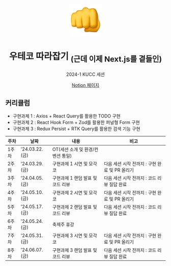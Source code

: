 <div align="center">
  <img src="https://github.com/not-woowacourse/.github/blob/main/profile/readme-assets/fist.png" width="100" height="100" />
  <h1>우테코 따라잡기 <sub>(근데 이제 Next.js를 곁들인)<sub></h1>
  <p>2024-1 KUCC 세션<p>
  <a href="https://yopark.notion.site/Next-js-ae89c879b8f948f4a3c841d317fa7849">Notion 페이지</a>
</div>

## 커리큘럼

- 구현과제 1 : Axios + React Query를 활용한 TODO 구현
- 구현과제 2 : React Hook Form + Zod를 활용한 퍼널형 Form 구현
- 구현과제 3 : Redux Persist + RTK Query를 활용한 검색 기능 구현

| 주차  | 날짜       | 내용                                                        | 비고                                |
| ----- | ---------- | ----------------------------------------------------------- | ----------------------------------- |
| 1주차 | '24.03.22.(금) | OT(세션 소개 및 환경/컨벤션 통일)                               |                                     |
| 2주차 | '24.03.29.(금) | 구현과제 1 시연 및 모각코                                   | 다음 세션 시작 전까지 : 구현 완료 및 PR 올리기                    |
| 3주차 | '24.04.05.(금) | 구현과제 1 랜덤 발표 및 코드 리뷰 | 다음 세션 시작 전까지 : 코드 리뷰 질답 완료 |
| 4주차 | '24.05.10.(금) | 구현과제 2 시연 및 모각코                                   | 다음 세션 시작 전까지 : 구현 완료 및 PR 올리기                    |
| 5주차 | '24.05.17.(금) | 구현과제 2 랜덤 발표 및 코드 리뷰 | 다음 세션 시작 전까지 : 코드 리뷰 질답 완료 |
| 6주차 | '24.05.24.(금) | 축제주 휴강                                   |                     |
| 7주차 | '24.05.31.(금) | 구현과제 3 시연 및 모각코 | 다음 세션 시작 전까지 : 구현 완료 및 PR 올리기 |
| 8주차 | '24.06.07.(금) | 구현과제 3 랜덤 발표 및 코드 리뷰                                                 | 다음 세션 시작 전까지 : 코드 리뷰 질답 완료                                    |
